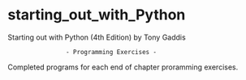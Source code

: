 # starting_out_with_Python

Starting out with Python (4th Edition)
by Tony Gaddis

                    - Programming Exercises -
Completed programs for each end of chapter proramming exercises.
